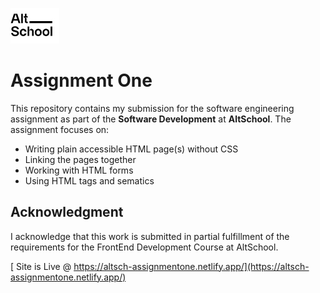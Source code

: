 ![AltSch logo](asset\AltSchool-Logo.jpg)

# Assignment One

This repository contains my submission for the software engineering assignment as part of the **Software Development** at **AltSchool**. The assignment focuses on:

- Writing plain accessible HTML page(s) without CSS
- Linking the pages together
- Working with HTML forms
- Using HTML tags and sematics

## Acknowledgment

I acknowledge that this work is submitted in partial fulfillment of the requirements for the FrontEnd Development Course at AltSchool.

[ Site is Live @ https://altsch-assignmentone.netlify.app/](https://altsch-assignmentone.netlify.app/)
